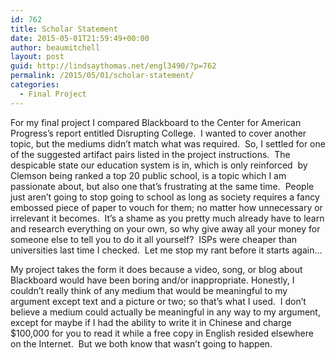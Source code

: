 ```yaml
---
id: 762
title: Scholar Statement
date: 2015-05-01T21:59:49+00:00
author: beaumitchell
layout: post
guid: http://lindsaythomas.net/engl3490/?p=762
permalink: /2015/05/01/scholar-statement/
categories:
  - Final Project
---
```

For my final project I compared Blackboard to the Center for American Progress&#8217;s report entitled Disrupting College.  I wanted to cover another topic, but the mediums didn&#8217;t match what was required.  So, I settled for one of the suggested artifact pairs listed in the project instructions.  The despicable state our education system is in, which is only reinforced  by Clemson being ranked a top 20 public school, is a topic which I am passionate about, but also one that&#8217;s frustrating at the same time.  People just aren&#8217;t going to stop going to school as long as society requires a fancy embossed piece of paper to vouch for them; no matter how unnecessary or irrelevant it becomes.  It&#8217;s a shame as you pretty much already have to learn and research everything on your own, so why give away all your money for someone else to tell you to do it all yourself?  ISPs were cheaper than universities last time I checked.  Let me stop my rant before it starts again&#8230;

My project takes the form it does because a video, song, or blog about Blackboard would have been boring and/or inappropriate. Honestly, I couldn&#8217;t really think of any medium that would be meaningful to my argument except text and a picture or two; so that&#8217;s what I used.  I don&#8217;t believe a medium could actually be meaningful in any way to my argument, except for maybe if I had the ability to write it in Chinese and charge $100,000 for you to read it while a free copy in English resided elsewhere on the Internet.  But we both know that wasn&#8217;t going to happen.